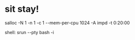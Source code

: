 # sit stay!

 salloc -N 1 -n 1 -c 1 --mem-per-cpu 1024 -A impd -t 0:20:00

shell:
        srun --pty bash -i

